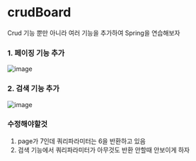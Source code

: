 # crudBoard
Crud 기능 뿐만 아니라 여러 기능을 추가하여 Spring을 연습해보자
### 1. 페이징 기능 추가
![image](https://user-images.githubusercontent.com/65710954/208290279-5d0d611d-c45a-46a6-9e20-5ed84872a7da.png)
### 2. 검색 기능 추가
![image](https://user-images.githubusercontent.com/65710954/208290238-9b600031-a4a4-471d-b54d-5d49d6b8ce68.png)

### 수정해야할것
1. page가 7인데 쿼리파라미터는 6을 반환하고 있음
2. 검색 기능에서 쿼리파라미터가 아무것도 반환 안할때 안보이게 하자




